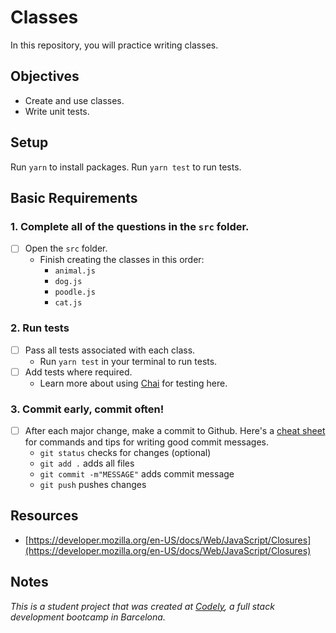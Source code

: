 # Classes

In this repository, you will practice writing classes.

## Objectives

  - Create and use classes.
  - Write unit tests.

## Setup

Run `yarn` to install packages.
Run `yarn test` to run tests.

## Basic Requirements

### 1. Complete all of the questions in the `src` folder.
  - [ ] Open the `src` folder.
    - Finish creating the classes in this order:
      - `animal.js`
      - `dog.js`
      - `poodle.js`
      - `cat.js`

### 2. Run tests
  - [ ] Pass all tests associated with each class.
    - Run `yarn test` in your terminal to run tests. 
  - [ ] Add tests where required.
    - Learn more about using [Chai](https://www.chaijs.com/api/bdd/) for testing here.

### 3. Commit early, commit often!
  - [ ] After each major change, make a commit to Github. Here's a [cheat sheet](https://www.git-tower.com/blog/git-cheat-sheet) for commands and tips for writing good commit messages.
    - `git status` checks for changes (optional)
    - `git add .` adds all files 
    - `git commit -m"MESSAGE"` adds commit message
    - `git push` pushes changes

## Resources
  - [https://developer.mozilla.org/en-US/docs/Web/JavaScript/Closures](https://developer.mozilla.org/en-US/docs/Web/JavaScript/Closures)

## Notes
_This is a student project that was created at [Codely](http://codely.tech), a full stack development bootcamp in Barcelona._
